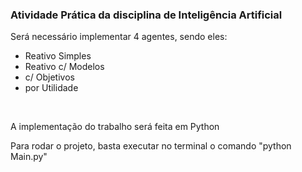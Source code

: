 <h3>Atividade Prática da disciplina de Inteligência Artificial</h3>

<p> Será necessário implementar 4 agentes, sendo eles:</p>
<ul>
<li> 
    Reativo Simples 
</li>
<li> 
    Reativo c/ Modelos 
</li>
<li> 
    c/ Objetivos 
</li>
<li> 
    por Utilidade 
</li>
</ul>
<br/>
<p>A implementação do trabalho será feita em Python</p>
<p>Para rodar o projeto, basta executar no terminal o comando "python Main.py"</p>
